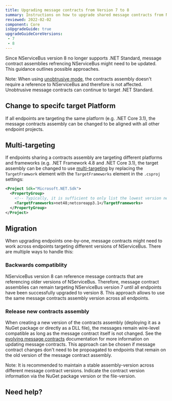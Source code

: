 ```yaml
---
title: Upgrading message contracts from Version 7 to 8
summary: Instructions on how to upgrade shared message contracts from NServiceBus version 7 to version 8.
reviewed: 2022-02-02
component: Core
isUpgradeGuide: true
upgradeGuideCoreVersions:
 - 7
 - 8
---
```


Since NServiceBus version 8 no longer supports .NET Standard, message contract assemblies refrencing NServiceBus might need to be updated. This guidance outlines possible approaches.

Note: When using [unobtrusive mode](TODO), the contracts assembly doesn't require a reference to NServiceBus and therefore is not affected. Unobtrusive message contracts can continue to target .NET Standard.

## Change to specifc target Platform

If all endpoints are targeting the same platform (e.g. .NET Core 3.1), the message contracts assembly can be changed to be aligned with all other endpoint projects.

## Multi-targeting

If endpoints sharing a contracts assembly are targeting different platforms and frameworks (e.g. .NET Framework 4.8 and .NET Core 3.1), the target assembly can be changed to use [multi-targeting](https://docs.microsoft.com/en-us/dotnet/standard/library-guidance/cross-platform-targeting#multi-targeting) by replacing the `TargetFramwork` element with the `TargetFrameworks` element in the `.csproj` settings:

```xml
<Project Sdk="Microsoft.NET.Sdk">
  <PropertyGroup>
    <!-- Typically, it is sufficient to only list the lowest version needed for each platform -->
    <TargetFrameworks>net48;netcoreapp3.1</TargetFrameworks>
  </PropertyGroup>
</Project>
```

## Migration

When upgrading endpoints one-by-one, message contracts might need to work across endpoints targeting different versions of NServiceBus. There are multiple ways to handle this:

### Backwards compatiblity

NServiceBus version 8 can reference message contracts that are referencing older versions of NServiceBus. Therefore, message contract assemblies can remain targeting NServiceBus version 7 until all endpoints have been successfully upgraded to version 8. This approach allows to use the same message contracts assembly version across all endpoints.

### Release new contracts assembly

When creating a new version of the contracts assembly (deploying it as a NuGet package or directly as a DLL file), the messages remain wire-level compatible as long as the message contract itself is not changed. See the [evolving message contracts](TODO) documentation for more information on updating message contracts. This approach can be chosen if message contract changes don't need to be propoagated to endpoints that remain on the old version of the message contract assembly.

Note: It is recommended to maintain a stable assembly-version across different message contract versions. Indicate the contract version information via the NuGet package version or the file-version.

## Need help?

